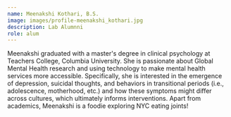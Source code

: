 ```yaml
---
name: Meenakshi Kothari, B.S.
image: images/profile-meenakshi_kothari.jpg
description: Lab Alumnni
role: alum
---
```


Meenakshi graduated with a master's degree in clinical psychology at Teachers College, Columbia University. She is passionate about Global Mental Health research and using technology to make mental health services more accessible. Specifically, she is interested in the emergence of depression, suicidal thoughts, and behaviors in transitional periods (i.e., adolescence, motherhood, etc.) and how these symptoms might differ across cultures, which ultimately informs interventions. Apart from academics, Meenakshi is a foodie exploring NYC eating joints! 
